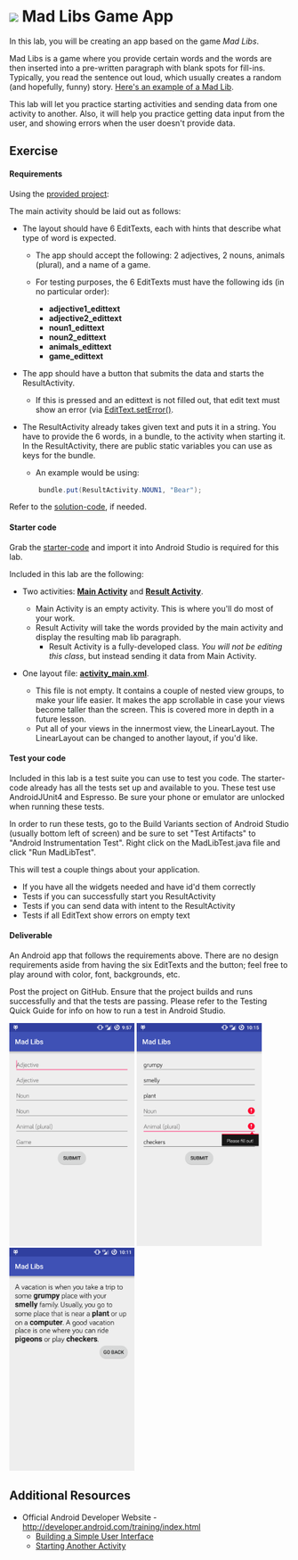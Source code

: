 # ![](https://ga-dash.s3.amazonaws.com/production/assets/logo-9f88ae6c9c3871690e33280fcf557f33.png) Mad Libs Game App

In this lab, you will be creating an app based on the game *Mad Libs*.

Mad Libs is a game where you provide certain words and the words are then inserted into a pre-written paragraph with blank spots for fill-ins. Typically, you read the sentence out loud, which usually creates a random (and hopefully, funny) story. [Here's an example of a Mad Lib](http://www.classroomjr.com/wp-content/uploads/2010/05/funny-mad-libs.gif).

This lab will let you practice starting activities and sending data from one activity to another. Also, it will help you practice getting data input from the user, and showing errors when the user doesn't provide data.

## Exercise

#### Requirements

Using the [provided project](starter-code):

The main activity should be laid out as follows:

* The layout should have 6 EditTexts, each with hints that describe what type of word is expected.
	* The app should accept the following: 2 adjectives, 2 nouns, animals (plural), and a name of a game.
	* For testing purposes, the 6 EditTexts must have the following ids (in no particular order):

		* **adjective1_edittext**
		* **adjective2_edittext**
		* **noun1_edittext**
		* **noun2_edittext**
		* **animals_edittext**
		* **game_edittext**


* The app should have a button that submits the data and starts the ResultActivity.

	* If this is pressed and an edittext is not filled out, that edit text must show an error (via [EditText.setError()](http://developer.android.com/reference/android/widget/TextView.html#setError(java.lang.CharSequence)).


* The ResultActivity already takes given text and puts it in a string. You have to provide the 6 words, in a bundle, to the activity when starting it. In the ResultActivity, there are public static variables you can use as keys for the bundle.
	* An example would be using:

	```java
		bundle.put(ResultActivity.NOUN1, "Bear");
	```


Refer to the [solution-code](solution-code), if needed.


#### Starter code

Grab the [starter-code](starter-code) and import it into Android Studio is required for this lab.

Included in this lab are the following:

* Two activities: [**Main Activity**](starter-code/app/src/main/java/co/ga/madlibs/MainActivity.java) and [**Result Activity**](starter-code/app/src/main/java/co/ga/madlibs/ResultActivity.java).

	* Main Activity is an empty activity. This is where you'll do most of your work.
	* Result Activity will take the words provided by the main activity and display the resulting mab lib paragraph.
		* Result Activity is a fully-developed class. *You will not be editing this class*, but instead sending it data from Main Activity.


* One layout file: [**activity_main.xml**](starter-code/app/src/main/res/layout/activity_main.xml).

	* This file is not empty. It contains a couple of nested view groups, to make your life easier. It makes the app scrollable in case your views become taller than the screen. This is covered more in depth in a future lesson.
	* Put all of your views in the innermost view, the LinearLayout. The LinearLayout can be changed to another layout, if you'd like.


#### Test your code

Included in this lab is a test suite you can use to test you code. The starter-code already has all the tests set up and available to you. These test use AndroidJUnit4 and Espresso. Be sure your phone or emulator are unlocked when running these tests.

In order to run these tests, go to the Build Variants section of Android Studio (usually bottom left of screen) and be sure to set "Test Artifacts" to "Android Instrumentation Test". Right click on the MadLibTest.java file and click "Run MadLibTest".

This will test a couple things about your application.

* If you have all the widgets needed and have id'd them correctly
* Tests if you can successfully start you ResultActivity
* Tests if you can send data with intent to the ResultActivity
* Tests if all EditText show errors on empty text

#### Deliverable

An Android app that follows the requirements above. There are no design requirements aside from having the six EditTexts and the button; feel free to play around with color, font, backgrounds, etc.

Post the project on GitHub. Ensure that the project builds and runs successfully and that the tests are passing. Please refer to the Testing Quick Guide for info on how to run a test in Android Studio.

<img src="screenshots/main_screen.png" height="400px" /> <img src="screenshots/main_screen_with_errors.png" height="400px" /> <img src="screenshots/result_screen.png" height="400px" />


## Additional Resources

* Official Android Developer Website - http://developer.android.com/training/index.html
	* [Building a Simple User Interface](http://developer.android.com/training/basics/firstapp/building-ui.html)
	* [Starting Another Activity](http://developer.android.com/training/basics/firstapp/starting-activity.html)
